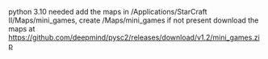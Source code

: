 python 3.10 needed
add the maps in /Applications/StarCraft II/Maps/mini_games, create /Maps/mini_games if not present
download the maps at https://github.com/deepmind/pysc2/releases/download/v1.2/mini_games.zip